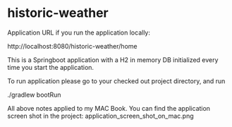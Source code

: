 # historic-weather

Application URL if you run the application locally:

http://localhost:8080/historic-weather/home

This is a Springboot application with a H2 in memory DB initialized every time you start the application.

To run application please go to your checked out project directory, and run

./gradlew bootRun

All above notes applied to my MAC Book. You can find the application screen shot in the project: application_screen_shot_on_mac.png